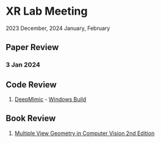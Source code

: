 # XR Lab Meeting
2023 December, 2024 January, February

## Paper Review
### 3 Jan 2024

## Code Review
1. [DeepMimic](https://github.com/xbpeng/DeepMimic) - [Windows Build](deepmimic.md)

## Book Review
1. [Multiple View Geometry in Computer Vision 2nd Edition](https://www.amazon.com/Multiple-View-Geometry-Computer-Vision/dp/0521540518)

